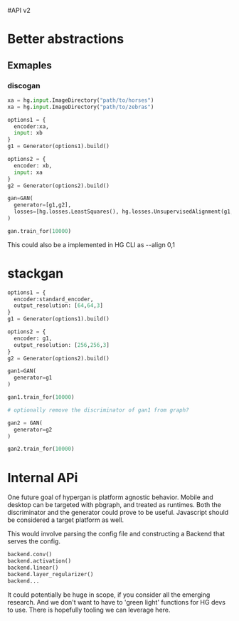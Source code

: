 #API v2

# Better abstractions

## Exmaples
### discogan

```python
xa = hg.input.ImageDirectory("path/to/horses")
xa = hg.input.ImageDirectory("path/to/zebras")

options1 = {
  encoder:xa,
  input: xb
}
g1 = Generator(options1).build()

options2 = {
  encoder: xb,
  input: xa
}
g2 = Generator(options2).build()

gan=GAN(
  generator=[g1,g2],
  losses=[hg.losses.LeastSquares(), hg.losses.UnsupervisedAlignment(g1, g2)]
)

gan.train_for(10000)

```
This could also be a implemented in HG CLI as --align 0,1

# stackgan


```python
options1 = {
  encoder:standard_encoder,
  output_resolution: [64,64,3]
}
g1 = Generator(options1).build()

options2 = {
  encoder: g1,
  output_resolution: [256,256,3]
}
g2 = Generator(options2).build()

gan1=GAN(
  generator=g1
)

gan1.train_for(10000)

# optionally remove the discriminator of gan1 from graph?

gan2 = GAN(
  generator=g2
)

gan2.train_for(10000)

```

# Internal APi


One future goal of hypergan is platform agnostic behavior.  Mobile and desktop can be targeted with pbgraph, and treated as runtimes.  Both the discriminator and the generator could prove to be useful.  Javascript
should be considered a target platform as well.

This would involve parsing the config file and constructing a Backend that serves the config.

```python
backend.conv()
backend.activation()
backend.linear()
backend.layer_regularizer()
backend...
```
It could potentially be huge in scope, if you consider all the emerging research.  And we don't want to have to 'green light' functions for HG devs to use.  There is hopefully tooling we can leverage here.

